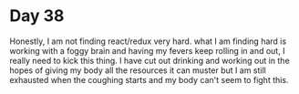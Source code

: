 # Day 38

Honestly, I am not finding react/redux very hard. what I am finding hard is working with a foggy brain and having my fevers keep rolling in and out, I really need to kick this thing. I have cut out drinking and working out in the hopes of giving my body all the resources it can muster but I am still exhausted when the coughing starts and my body can't seem to fight this.
